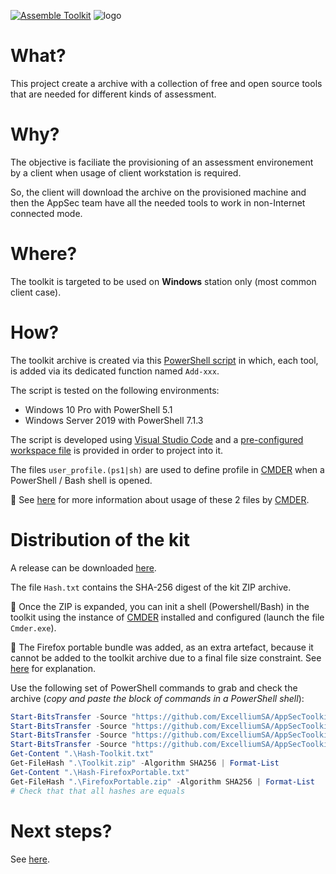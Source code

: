 [![Assemble Toolkit](https://github.com/ExcelliumSA/AppSecToolkit/actions/workflows/assemble_toolkit.yml/badge.svg?branch=main)](https://github.com/ExcelliumSA/AppSecToolkit/actions/workflows/assemble_toolkit.yml) ![logo](https://img.shields.io/badge/Updated%20Every-Saturday-yellow?style=flat&logo=githubactions)

# What?

This project create a archive with a collection of free and open source tools that are needed for different kinds of assessment.

# Why?

The objective is faciliate the provisioning of an assessment environement by a client when usage of client workstation is required.

So, the client will download the archive on the provisioned machine and then the AppSec team have all the needed tools to work in non-Internet connected mode.

# Where?

The toolkit is targeted to be used on **Windows** station only (most common client case).

# How?

The toolkit archive is created via this [PowerShell script](Build-Toolkit.ps1) in which, each tool, is added via its dedicated function named `Add-xxx`.

The script is tested on the following environments:

* Windows 10 Pro with PowerShell 5.1
* Windows Server 2019 with PowerShell 7.1.3

The script is developed using [Visual Studio Code](https://code.visualstudio.com/) and a [pre-configured workspace file](workspace.code-workspace) is provided in order to project into it.

The files `user_profile.(ps1|sh)` are used to define profile in [CMDER](https://cmder.net/) when a PowerShell / Bash shell is opened.

💬 See [here](https://github.com/cmderdev/cmder/tree/master/config) for more information about usage of these 2 files by [CMDER](https://cmder.net/).

# Distribution of the kit

A release can be downloaded [here](https://github.com/ExcelliumSA/AppSecToolkit/releases/tag/latest).

The file `Hash.txt` contains the SHA-256 digest of the kit ZIP archive.

💬 Once the ZIP is expanded, you can init a shell (Powershell/Bash) in the toolkit using the instance of [CMDER](https://cmder.net/) installed and configured (launch the file `Cmder.exe`).

💬 The Firefox portable bundle was added, as an extra artefact, because it cannot be added to the toolkit archive due to a final file size constraint. See [here](https://github.com/ExcelliumSA/AppSecToolkit/issues/3#issuecomment-937479620) for explanation.

Use the following set of PowerShell commands to grab and check the archive (*copy and paste the block of commands in a PowerShell shell*):

```powershell
Start-BitsTransfer -Source "https://github.com/ExcelliumSA/AppSecToolkit/releases/download/latest/Toolkit.zip" -Destination ".\Toolkit.zip"
Start-BitsTransfer -Source "https://github.com/ExcelliumSA/AppSecToolkit/releases/download/latest/Hash.txt" -Destination ".\Hash-Toolkit.txt"
Start-BitsTransfer -Source "https://github.com/ExcelliumSA/AppSecToolkit/releases/download/firefox-portable/FirefoxPortable.zip" -Destination ".\FirefoxPortable.zip"
Start-BitsTransfer -Source "https://github.com/ExcelliumSA/AppSecToolkit/releases/download/firefox-portable/Hash.txt" -Destination ".\Hash-FirefoxPortable.txt"
Get-Content ".\Hash-Toolkit.txt"
Get-FileHash ".\Toolkit.zip" -Algorithm SHA256 | Format-List
Get-Content ".\Hash-FirefoxPortable.txt"
Get-FileHash ".\FirefoxPortable.zip" -Algorithm SHA256 | Format-List
# Check that that all hashes are equals
```

# Next steps?

See [here](https://github.com/ExcelliumSA/AppSecToolkit/projects/2).
